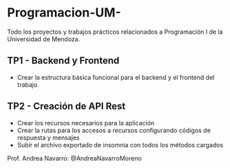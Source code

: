 # Programacion-UM-
Todo los proyectos y trabajos prácticos relacionados a Programación I de la Universidad de Mendoza.

## TP1 - Backend y Frontend
  - Crear la estructura básica funcional para el backend y el frontend del trabajo.

## TP2 - Creación de API Rest
  - Crear los recursos necesarios para la aplicación
  - Crear la rutas para los accesos a recursos configurando códigos de respuesta y mensajes
  - Subir el archivo exportado de insomnia con todos los métodos cargados

Prof. Andrea Navarro: @AndreaNavarroMoreno